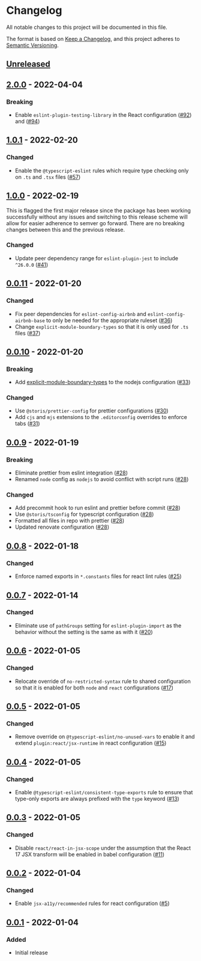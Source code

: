 # Changelog

All notable changes to this project will be documented in this file.

The format is based on [Keep a Changelog](https://keepachangelog.com/en/1.0.0/),
and this project adheres to [Semantic Versioning](https://semver.org/spec/v2.0.0.html).

## [Unreleased]

## [2.0.0] - 2022-04-04

### Breaking

- Enable `eslint-plugin-testing-library` in the React configuration ([#92](https://github.com/STORIS/eslint-config/pull/92)) and ([#94](https://github.com/STORIS/eslint-config/pull/94))

## [1.0.1] - 2022-02-20

### Changed

- Enable the `@typescript-eslint` rules which require type checking only on `.ts` and `.tsx` files ([#57](https://github.com/STORIS/eslint-config/pull/57))

## [1.0.0] - 2022-02-19

This is flagged the first major release since the package has been working successfully without any issues and switching to this release scheme will allow for easier adherence to semver go forward. There are no breaking changes between this and the previous release.

### Changed

- Update peer dependency range for `eslint-plugin-jest` to include `^26.0.0` ([#41](https://github.com/STORIS/eslint-config/pull/41))

## [0.0.11] - 2022-01-20

### Changed

- Fix peer dependencies for `eslint-config-airbnb` and `eslint-config-airbnb-base` to only be needed for the appropriate ruleset ([#36](https://github.com/STORIS/eslint-config/pull/36))
- Change `explicit-module-boundary-types` so that it is only used for `.ts` files ([#37](https://github.com/STORIS/eslint-config/pull/37))

## [0.0.10] - 2022-01-20

### Breaking

- Add [explicit-module-boundary-types](https://typescript-eslint.io/rules/explicit-module-boundary-types) to the nodejs configuration ([#33](https://github.com/STORIS/eslint-config/pull/33))

### Changed

- Use `@storis/prettier-config` for prettier configurations ([#30](https://github.com/STORIS/eslint-config/pull/30))
- Add `cjs` and `mjs` extensions to the `.editorconfig` overrides to enforce tabs ([#31](https://github.com/STORIS/eslint-config/pull/31))

## [0.0.9] - 2022-01-19

### Breaking

- Eliminate prettier from eslint integration ([#28](https://github.com/STORIS/eslint-config/pull/28))
- Renamed `node` config as `nodejs` to avoid conflict with script runs ([#28](https://github.com/STORIS/eslint-config/pull/28))

### Changed

- Add precommit hook to run eslint and prettier before commit ([#28](https://github.com/STORIS/eslint-config/pull/28))
- Use `@storis/tsconfig` for typescript configuration ([#28](https://github.com/STORIS/eslint-config/pull/28))
- Formatted all files in repo with prettier ([#28](https://github.com/STORIS/eslint-config/pull/28))
- Updated renovate configuration ([#28](https://github.com/STORIS/eslint-config/pull/28))

## [0.0.8] - 2022-01-18

### Changed

- Enforce named exports in `*.constants` files for react lint rules ([#25](https://github.com/STORIS/eslint-config/pull/25))

## [0.0.7] - 2022-01-14

### Changed

- Eliminate use of `pathGroups` setting for `eslint-plugin-import` as the behavior without the setting is the same as with it ([#20](https://github.com/STORIS/eslint-config/pull/20))

## [0.0.6] - 2022-01-05

### Changed

- Relocate override of `no-restricted-syntax` rule to shared configuration so that it is enabled for both `node` and `react` configurations ([#17](https://github.com/STORIS/eslint-config/pull/17))

## [0.0.5] - 2022-01-05

### Changed

- Remove override on `@typescript-eslint/no-unused-vars` to enable it and extend `plugin:react/jsx-runtime` in react configuration ([#15](https://github.com/STORIS/eslint-config/pull/15))

## [0.0.4] - 2022-01-05

### Changed

- Enable `@typescript-eslint/consistent-type-exports` rule to ensure that type-only exports are always prefixed with the `type` keyword ([#13](https://github.com/STORIS/eslint-config/pull/13))

## [0.0.3] - 2022-01-05

### Changed

- Disable `react/react-in-jsx-scope` under the assumption that the React 17 JSX transform will be enabled in babel configuration ([#11](https://github.com/STORIS/eslint-config/pull/11))

## [0.0.2] - 2022-01-04

### Changed

- Enable `jsx-a11y/recommended` rules for react configuration ([#5](https://github.com/STORIS/eslint-config/pull/7))

## [0.0.1] - 2022-01-04

### Added

- Initial release

[unreleased]: https://github.com/storis/eslint-config/compare/2.0.0...HEAD
[2.0.0]: https://github.com/storis/eslint-config/compare/1.0.1...2.0.0
[1.0.1]: https://github.com/storis/eslint-config/compare/1.0.0...1.0.1
[1.0.0]: https://github.com/storis/eslint-config/compare/0.0.11...1.0.0
[0.0.11]: https://github.com/storis/eslint-config/compare/0.0.10...0.0.11
[0.0.10]: https://github.com/storis/eslint-config/compare/0.0.9...0.0.10
[0.0.9]: https://github.com/storis/eslint-config/compare/0.0.8...0.0.9
[0.0.8]: https://github.com/storis/eslint-config/compare/0.0.7...0.0.8
[0.0.7]: https://github.com/storis/eslint-config/compare/0.0.6...0.0.7
[0.0.6]: https://github.com/storis/eslint-config/compare/0.0.5...0.0.6
[0.0.5]: https://github.com/storis/eslint-config/compare/0.0.4...0.0.5
[0.0.4]: https://github.com/storis/eslint-config/compare/0.0.3...0.0.4
[0.0.3]: https://github.com/storis/eslint-config/compare/0.0.2...0.0.3
[0.0.2]: https://github.com/storis/eslint-config/compare/0.0.1...0.0.2
[0.0.1]: https://github.com/storis/eslint-config/releases/tag/0.0.1
